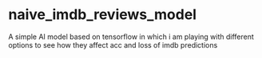 # naive_imdb_reviews_model
A simple AI model based on tensorflow in which i am playing with different options to see how they affect acc and loss of imdb predictions
